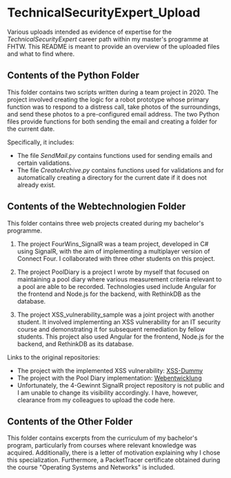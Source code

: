 # TechnicalSecurityExpert_Upload

Various uploads intended as evidence of expertise for the *TechnicalSecurityExpert* career path within my master's programme at FHTW. This README is meant to provide an overview of the uploaded files and what to find where.

## Contents of the Python Folder

This folder contains two scripts written during a team project in 2020. The project involved creating the logic for a robot prototype whose primary function was to respond to a distress call, take photos of the surroundings, and send these photos to a pre-configured email address. The two Python files provide functions for both sending the email and creating a folder for the current date.

Specifically, it includes:

* The file *SendMail.py* contains functions used for sending emails and certain validations.
* The file *CreateArchive.py* contains functions used for validations and for automatically creating a directory for the current date if it does not already exist.

## Contents of the Webtechnologien Folder

This folder contains three web projects created during my bachelor's programme.

1. The project FourWins_SignalR was a team project, developed in C# using SignalR, with the aim of implementing a multiplayer version of Connect Four. I collaborated with three other students on this project.

2. The project PoolDiary is a project I wrote by myself that focused on maintaining a pool diary where various measurement criteria relevant to a pool are able to be recorded. Technologies used include Angular for the frontend and Node.js for the backend, with RethinkDB as the database.

3. The project XSS_vulnerability_sample was a joint project with another student. It involved implementing an XSS vulnerability for an IT security course and demonstrating it for subsequent remediation by fellow students. This project also used Angular for the frontend, Node.js for the backend, and RethinkDB as its database.

Links to the original repositories:

* The project with the implemented XSS vulnerability: [XSS-Dummy](https://github.com/TTMVP-AT/XSS-Dummy)
* The project with the Pool Diary implementation: [Webentwicklung](https://github.com/Antheius-AT/Webentwicklung)
* Unfortunately, the 4-Gewinnt SignalR project repository is not public and I am unable to change its visibility accordingly. I have, however, clearance from my colleagues to upload the code here.

## Contents of the Other Folder

This folder contains excerpts from the curriculum of my bachelor's program, particularly from courses where relevant knowledge was acquired. Additionally, there is a letter of motivation explaining why I chose this specialization. Furthermore, a PacketTracer certificate obtained during the course "Operating Systems and Networks" is included.
